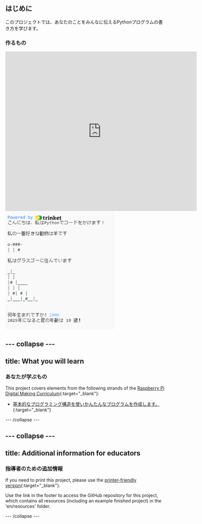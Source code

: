 ## はじめに

このプロジェクトでは、あなたのことをみんなに伝えるPythonプログラムの書き方を学びます。

### 作るもの

<div class="trinket">
  <iframe src="https://trinket.io/embed/python/a1f663ae0d?outputOnly=true&start=result" width="600" height="500" frameborder="0" marginwidth="0" marginheight="0" allowfullscreen>
  </iframe>
  <img src="images/me-final.png">
</div>

## \--- collapse \---

## title: What you will learn

### あなたが学ぶもの

This project covers elements from the following strands of the [Raspberry Pi Digital Making Curriculum](https://rpf.io/curriculum){:target="_blank"}:

+ [基本的なプログラミング構造を使いかんたんなプログラムを作成します。](https://www.raspberrypi.org/curriculum/programming/creator){:target="_blank"}

\--- /collapse \---

## \--- collapse \---

## title: Additional information for educators

### 指導者のための追加情報

If you need to print this project, please use the [printer-friendly version](https://projects.raspberrypi.org/en/projects/about-me/print){:target="_blank"}.

Use the link in the footer to access the GitHub repository for this project, which contains all resources (including an example finished project) in the 'en/resources' folder.

\--- /collapse \---